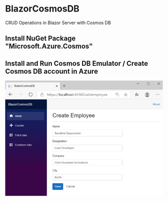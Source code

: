 # BlazorCosmosDB
CRUD Operations in Blazor Server with Cosmos DB 

## Install NuGet Package "Microsoft.Azure.Cosmos"

## Install and Run Cosmos DB Emulator / Create Cosmos DB account in Azure

![](BlazorCosmosDB/assets/CreateEmployee.PNG)
